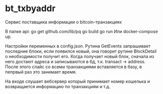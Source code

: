 # bt_txbyaddr
 Cервис поставщика информации о bitcoin-транзакциях

В папке api:
go get github.com/lib/pq
go build
go run
Или docker-compose up.

Настройки переменных в config.json.
Рутина GetEvents запрашивает последние блоки, если появился новый, она говорит рутине BlockDetail о необходимости получит его.
Когда получает новый блок, сначала из него достают адреса и записываются в бд, т.к. transact -> address.
После этого слайс со всеми транзакциями вставляется в базу, в пепрвый раз это занимает время.

На входе слушает вебсервер который принимает номер кошелька и возвращается информацию по транзакциям и т.д.  
